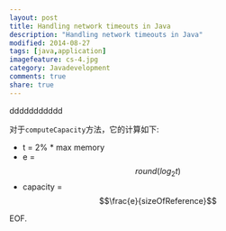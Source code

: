```yaml
---
layout: post
title: Handling network timeouts in Java
description: "Handling network timeouts in Java"
modified: 2014-08-27
tags: [java,application]
imagefeature: cs-4.jpg
category: Javadevelopment
comments: true
share: true
---
```

ddddddddddd

对于```computeCapacity```方法，它的计算如下:

- t = 2% * max memory
- e = $$ round(log_{2}t) $$
- capacity = $$\frac{e}{sizeOfReference}$$

EOF.